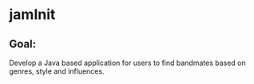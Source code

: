 # jamInit

## Goal:
Develop a Java based application for users to find bandmates based on genres, style and influences.


